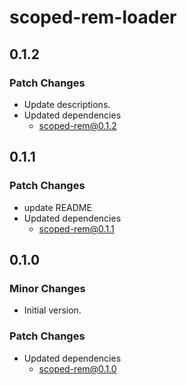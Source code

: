 # scoped-rem-loader

## 0.1.2

### Patch Changes

- Update descriptions.
- Updated dependencies
  - scoped-rem@0.1.2

## 0.1.1

### Patch Changes

- update README
- Updated dependencies
  - scoped-rem@0.1.1

## 0.1.0

### Minor Changes

- Initial version.

### Patch Changes

- Updated dependencies
  - scoped-rem@0.1.0
